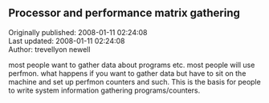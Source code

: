 ## Processor and performance matrix gathering  
Originally published: 2008-01-11 02:24:08  
Last updated: 2008-01-11 02:24:08  
Author: trevellyon newell  
  
most people want to gather data about programs etc. most people will use perfmon. what happens if you want to gather data but have to sit on the machine and set up perfmon counters and such. This is the basis for people to write system information gathering programs/counters.